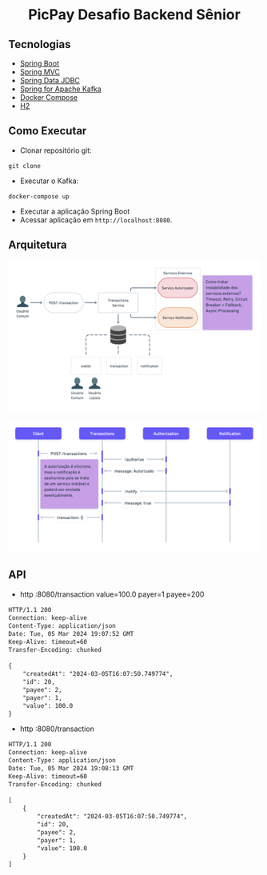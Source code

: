 <h1 align="center">
  PicPay Desafio Backend Sênior
</h1>


## Tecnologias
 
- [Spring Boot](https://spring.io/projects/spring-boot)
- [Spring MVC](https://docs.spring.io/spring-framework/reference/web/webmvc.html)
- [Spring Data JDBC](https://spring.io/projects/spring-data-jdbc)
- [Spring for Apache Kafka](https://spring.io/projects/spring-kafka)
- [Docker Compose](https://docs.docker.com/compose/)
- [H2](https://www.h2database.com/html/main.html)

## Como Executar

- Clonar repositório git:
```
git clone 
```
- Executar o Kafka:
```
docker-compose up
```
- Executar a aplicação Spring Boot
- Acessar aplicação em `http://localhost:8080`.

## Arquitetura

![Desenho de Arquitetura](.github/Desenho%20de%20Arquitetura.png)

![Diagrama de Atividades](.github/Diagrama%20de%20Atividades.png)

## API

- http :8080/transaction value=100.0 payer=1 payee=200
```
HTTP/1.1 200
Connection: keep-alive
Content-Type: application/json
Date: Tue, 05 Mar 2024 19:07:52 GMT
Keep-Alive: timeout=60
Transfer-Encoding: chunked

{
    "createdAt": "2024-03-05T16:07:50.749774",
    "id": 20,
    "payee": 2,
    "payer": 1,
    "value": 100.0
}
```

- http :8080/transaction
```
HTTP/1.1 200
Connection: keep-alive
Content-Type: application/json
Date: Tue, 05 Mar 2024 19:08:13 GMT
Keep-Alive: timeout=60
Transfer-Encoding: chunked

[
    {
        "createdAt": "2024-03-05T16:07:50.749774",
        "id": 20,
        "payee": 2,
        "payer": 1,
        "value": 100.0
    }
]
```
